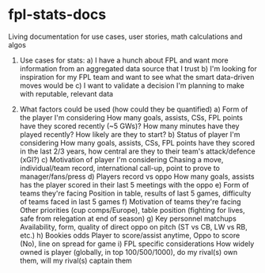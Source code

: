 # fpl-stats-docs
Living documentation for use cases, user stories, math calculations and algos

1. Use cases for stats:
  a) I have a hunch about FPL and want more information from an aggregated data source that I trust
  b) I'm looking for inspiration for my FPL team and want to see what the smart data-driven moves would be
  c) I want to validate a decision I'm planning to make with reputable, relevant data

2. What factors could be used (how could they be quantified)
  a) Form of the player I'm considering
    How many goals, assists, CSs, FPL points have they scored recently (~5 GWs)? How many minutes have they played recently? How likely are they to start?
  b) Status of player I'm considering
    How many goals, assists, CSs, FPL points have they scored in the last 2/3 years, how central are they to their team's attack/defence (xGI?)
  c) Motivation of player I'm considering
    Chasing a move, individual/team record, international call-up, point to prove to manager/fans/press
  d) Players record vs oppo
    How many goals, assists has the player scored in their last 5 meetings with the oppo
  e) Form of teams they're facing
    Position in table, results of last 5 games, difficulty of teams faced in last 5 games
  f) Motivation of teams they're facing 
    Other priorities (cup comps/Europe), table position (fighting for lives, safe from relegation at end of season)
  g) Key personnel matchups
    Availability, form, quality of direct oppo on pitch (ST vs CB, LW vs RB, etc.) 
  h) Bookies odds
    Player to score/assist anytime, Oppo to score (No), line on spread for game
  i) FPL specific considerations
    How widely owned is player (globally, in top 100/500/1000), do my rival(s) own them, will my rival(s) captain them
